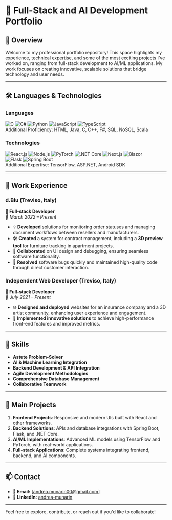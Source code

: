 # 🚀 Full-Stack and AI Development Portfolio

## 🌟 Overview  
Welcome to my professional portfolio repository! This space highlights my experience, technical expertise, and some of the most exciting projects I've worked on, ranging from full-stack development to AI/ML applications. My work focuses on creating innovative, scalable solutions that bridge technology and user needs.

---

## 🛠️ Languages & Technologies  

### **Languages**  
![C](https://img.shields.io/badge/C-%2300599C.svg?style=for-the-badge&logo=c&logoColor=white)
![C#](https://img.shields.io/badge/C%23-%23239120.svg?style=for-the-badge&logo=c-sharp&logoColor=white)
![Python](https://img.shields.io/badge/Python-%233776AB.svg?style=for-the-badge&logo=python&logoColor=white)
![JavaScript](https://img.shields.io/badge/JavaScript-%23F7DF1E.svg?style=for-the-badge&logo=javascript&logoColor=black)
![TypeScript](https://img.shields.io/badge/TypeScript-%233178C6.svg?style=for-the-badge&logo=typescript&logoColor=white)  
Additional Proficiency: HTML, Java, C, C++, F#, SQL, NoSQL, Scala  

### **Technologies**  
![React.js](https://img.shields.io/badge/React-%2361DAFB.svg?style=for-the-badge&logo=react&logoColor=black)
![Node.js](https://img.shields.io/badge/Node.js-%23339933.svg?style=for-the-badge&logo=node.js&logoColor=white)
![PyTorch](https://img.shields.io/badge/PyTorch-%23EE4C2C.svg?style=for-the-badge&logo=pytorch&logoColor=white)
![.NET Core](https://img.shields.io/badge/.NET_Core-%235C2D91.svg?style=for-the-badge&logo=dotnet&logoColor=white)
![Next.js](https://img.shields.io/badge/Next.js-%23000000.svg?style=for-the-badge&logo=nextdotjs&logoColor=white)
![Blazor](https://img.shields.io/badge/Blazor-%235C2D91.svg?style=for-the-badge&logo=dotnet&logoColor=white)  
![Flask](https://img.shields.io/badge/Flask-%23000000.svg?style=for-the-badge&logo=flask&logoColor=white)
![Spring Boot](https://img.shields.io/badge/Spring%20Boot-%236DB33F.svg?style=for-the-badge&logo=spring&logoColor=white)  
Additional Expertise: TensorFlow, ASP.NET, Android SDK

---

## 💼 Work Experience  

### d.Blu (Treviso, Italy)  
**📅 Full-stack Developer**  
_🔹 March 2022 – Present_  
- 💡 **Developed** solutions for monitoring order statuses and managing document workflows between resellers and manufacturers.  
- 🛠️ **Created** a system for contract management, including a **3D preview tool** for furniture tracking in apartment projects.  
- 🤝 **Collaborated** on UI design and debugging, ensuring seamless software functionality.  
- 🐞 **Resolved** software bugs quickly and maintained high-quality code through direct customer interaction.  

### Independent Web Developer (Treviso, Italy)  
**📅 Full-stack Developer**  
_🔹 July 2021 – Present_  
- 🌐 **Designed and deployed** websites for an insurance company and a 3D artist community, enhancing user experience and engagement.  
- 🚀 **Implemented innovative solutions** to achieve high-performance front-end features and improved metrics.  

---

## 🎯 Skills  
- **Astute Problem-Solver**  
- **AI & Machine Learning Integration**  
- **Backend Development & API Integration**  
- **Agile Development Methodologies**  
- **Comprehensive Database Management**  
- **Collaborative Teamwork**  

---

## 📂 Main Projects 
1. **Frontend Projects**: Responsive and modern UIs built with React and other frameworks.  
2. **Backend Solutions**: APIs and database integrations with Spring Boot, Flask, and .NET Core.  
3. **AI/ML Implementations**: Advanced ML models using TensorFlow and PyTorch, with real-world applications.  
4. **Full-stack Applications**: Complete systems integrating frontend, backend, and AI components.  

---

## 📫 Contact  
- **📧 Email:** [andrea.munarin00@gmail.com]  
- **🔗 LinkedIn:** [andrea-munarin](https://www.linkedin.com/in/andrea-munarin-0b142121b/)  

---  

Feel free to explore, contribute, or reach out if you'd like to collaborate!
